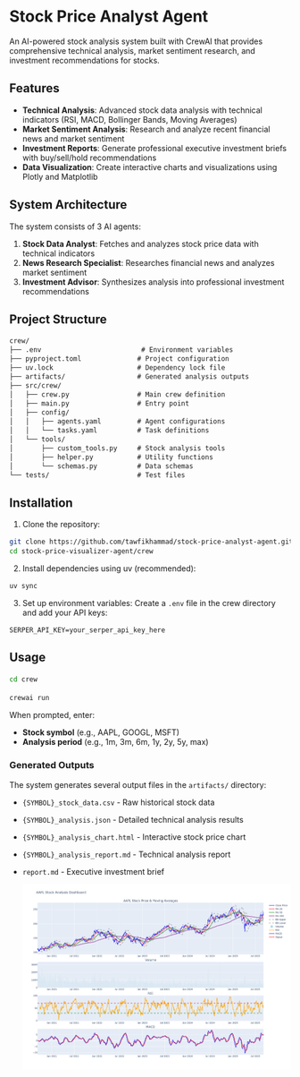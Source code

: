 # Stock Price Analyst Agent

An AI-powered stock analysis system built with CrewAI that provides comprehensive technical analysis, market sentiment research, and investment recommendations for stocks.

## Features

- **Technical Analysis**: Advanced stock data analysis with technical indicators (RSI, MACD, Bollinger Bands, Moving Averages)
- **Market Sentiment Analysis**: Research and analyze recent financial news and market sentiment
- **Investment Reports**: Generate professional executive investment briefs with buy/sell/hold recommendations
- **Data Visualization**: Create interactive charts and visualizations using Plotly and Matplotlib

## System Architecture

The system consists of 3 AI agents:

1. **Stock Data Analyst**: Fetches and analyzes stock price data with technical indicators
2. **News Research Specialist**: Researches financial news and analyzes market sentiment  
3. **Investment Advisor**: Synthesizes analysis into professional investment recommendations

## Project Structure

```
crew/
├── .env                         # Environment variables
├── pyproject.toml              # Project configuration
├── uv.lock                     # Dependency lock file
├── artifacts/                  # Generated analysis outputs
├── src/crew/
│   ├── crew.py                 # Main crew definition
│   ├── main.py                 # Entry point
│   ├── config/
│   │   ├── agents.yaml         # Agent configurations
│   │   └── tasks.yaml          # Task definitions
│   └── tools/
│       ├── custom_tools.py     # Stock analysis tools
│       ├── helper.py           # Utility functions
│       └── schemas.py          # Data schemas
└── tests/                      # Test files
```


## Installation

1. Clone the repository:
```bash
git clone https://github.com/tawfikhammad/stock-price-analyst-agent.git
cd stock-price-visualizer-agent/crew
```

2. Install dependencies using uv (recommended):
```bash
uv sync
```

3. Set up environment variables:
Create a `.env` file in the crew directory and add your API keys:
```
SERPER_API_KEY=your_serper_api_key_here
```

## Usage

```bash
cd crew

crewai run
```

When prompted, enter:
- **Stock symbol** (e.g., AAPL, GOOGL, MSFT)
- **Analysis period** (e.g., 1m, 3m, 6m, 1y, 2y, 5y, max)

### Generated Outputs

The system generates several output files in the `artifacts/` directory:

- `{SYMBOL}_stock_data.csv` - Raw historical stock data
- `{SYMBOL}_analysis.json` - Detailed technical analysis results
- `{SYMBOL}_analysis_chart.html` - Interactive stock price chart
- `{SYMBOL}_analysis_report.md` - Technical analysis report
- `report.md` - Executive investment brief

  ![analysis_chart](https://github.com/tawfikhammad/stock-price-analyst-agent/blob/492a7006dc16c3b0c6ec4226de22ea644dade178/crew/artifacts/analysis_chart.png)
